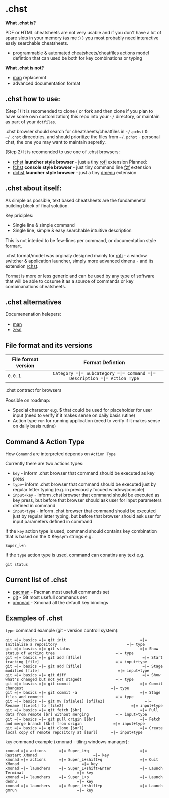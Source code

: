 .chst
======

__What .chst is?__

PDF or HTML cheatsheets are not very usable and if you don't have a lot of spare slots in your memory (as me :) ) you most probably need  interactive easly searchable cheatsheets.


 * programmable & automated cheatsheets/cheatfiles actions model defintion that can used be both for key combinations or typing


__What .chst is not?__
* [man](http://www.linfo.org/man.html) replacemnt
* advanced documentation format

.chst how to use:
-----------------
(Step 1)
It is recomended to clone ( or fork and then clone if you plan to have some own customization)  this repo into your ```~/``` directory, or maintain as part of your ```dotfiles```.

.chst browser should  search for cheatsheets/cheatfiles in ```~/.pchst``` &  ```~/.chst``` direcotries, and should prioritize the files from  ```~/.pchst``` - personal chst, the one you may  want to maintain sepretly.

(Step 2)
It is recomended to use one of .chst browsers:
 * [rchst](https://github.com/hicolour/rchst) __launcher style browser__ - just a tiny [rofi](https://github.com/DaveDavenport/rofi) extension
 Planned:
* [fchst](https://github.com/hicolour/fchst) __console style browser__ - just tiny command line [fzf](https://github.com/junegunn/fzf) extension
* [dchst](https://github.com/hicolour/dchst) __launcher style browser__ - just a tiny [dmenu](https://github.com/DaveDavenport/rofi) extension



.chst about itself:
-----------------

As simple as possible, text based cheatsheets are the fundamenetal building block of final solution.

Key priciples:
 - Single line & simple command
 - Single line, simple & easy searchable intuitive description

This is not inteded to be few-lines per command, or documentation style formart.

.chst format/model was orginaly designed mainly for [rofi](https://github.com/DaveDavenport/rofi) - a window switcher & application launcher, simply more advanced dmenu -  and its extension [rchst](https://github.com/hicolour/rchst).

Format is more or less generic and can be used by any type of software that will be able to cosume it as a source of commands or key combinanations cheatsheets.

.chst alternatives
-----------------

Documenenation helepers:
- [man](http://www.linfo.org/man.html)
- [zeal](https://github.com/zealdocs/zeal)


File format and its versions
--------

| File format version              | Format Defintion                                                           |
| -------------------------------- |:-------------------------------------------------------------------------:|
| `0.0.1`                          | ```Category =\|= Subcategory =\|= Command =\|= Description =\|= Action Type```|


.chst contract for browsers

Possible on roadmap:
 - Special character e.g. $ that could be used for placeholder for user input (need to verify if it makes sense on daily basis rutine)
 - Action type ```run``` for running application (need to verify if it makes sense on daily basis rutine)



Command & Action Type
-----------------
How ```Comamnd``` are interpreted depends on ```Action Type```  

Currently there are two actions types:

 - ```key``` - inform .chst browser that command should be executed as key press  
 - ```type```- inform .chst browser that command should be executed just by regular letter typing (e.g. in previously focued window/console)
 - ```input+key``` - inform .chst browser that command should be executed as key press, but before that browser should ask user for input parameters defined in command
 - ```input+type``` - inform .chst browser that command should be executed just by regular letter typing, but before that browser should ask user for input parameters defined in command   


If the ```key``` action type is used, command should contains key combination that is based on the X Keysym strings e.g.

```
Super_l+n

```


If the ```type``` action type is used, command can conatins any text e.g.
```
git status
```



Current list of .chst
----------------------
- [pacman](pacman) - Pacman most usefull commands set
- [git](git) -  Git most usefull commands set
- [xmonad](xmonad) - Xmonad all the default key bindings



Examples of .chst
----------------------
```type``` command example (git - version controll system):

```
git =|= basics =|= git init                                 =|= Initialize a repository                               =|= type
git =|= basics =|= git status                               =|= Show status of working tree                           =|= type
git =|= basics =|= git add [$file]                           =|= Start tracking [file]                                  =|= input+type
git =|= basics =|= git add [$file]                           =|= Stage modified [file]                                   =|= input+type
git =|= basics =|= git diff                                  =|= Show what's changed but not yet stagedt               =|= type
git =|= basics =|= git commit                               =|= Commit changest                                       =|= type
git =|= basics =|= git commit -a                            =|= Stage files and committ                                =|= type
git =|= basics =|= git mv [$fiele1] [$file2]                  =|= Rename [fiele1] to [file2]                              =|= input+type
git =|= basics =|= git fetch [$br]                          =|= Pull data from remote [br] without merging            =|= input+type
git =|= basics =|= git pull origin [$br]                    =|= Fetch and merge branch [$br] from origin              =|= input+type
git =|= basics =|= git clone [$url]                         =|= Create local copy of remote repository at [$url]      =|= input+type
```

```key``` command example (xmonad - tiling windows manager):

```
xmonad =|= actions      =|= Super_L+q                       =|= Restart XMonad                         =|= key
xmonad =|= actions      =|= Super_L+shift+q                 =|= Quit XMonad                            =|= key
xmonad =|= launchers    =|= Super_L+shift+Enter             =|= Launch Terminal                        =|= key
xmonad =|= launchers    =|= Super_L+p                       =|= Launch demnu                           =|= key
xmonad =|= launchers    =|= Super_L+shift+p                 =|= Launch gmrun                           =|= key
```
